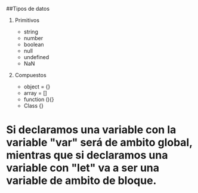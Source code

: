 ##Tipos de datos

1. Primitivos

    * string
    * number
    * boolean
    * null
    * undefined
    * NaN

2. Compuestos

    * object = {}
    * array = []
    * function (){}
    * Class {}
    
# Si declaramos una variable con la variable "var" será de ambito global, mientras que si declaramos una variable con "let" va a ser una variable de ambito de bloque.


